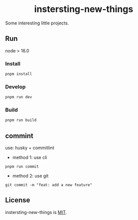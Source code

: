 <h1 align="center">instersting-new-things</h1>

Some interesting little projects.

## Run

node > 16.0

### Install

```sh
pnpm install
```

### Develop

```sh
pnpm run dev
```

### Build

```sh
pnpm run build
```

## commint

use: husky + commitlint

- method 1: use cli

```shell
pnpm run commit
```

- method 2: use git

```shell
git commit -m "feat: add a new feature"
```

## License

instersting-new-things is [MIT](./LICENSE).
